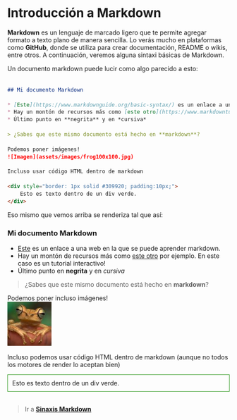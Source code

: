 # Introducción a Markdown

**Markdown** es un lenguaje de marcado ligero que te permite agregar formato a texto plano de manera sencilla. Lo verás mucho en plataformas como **GitHub**, donde se utiliza para crear documentación, README o wikis, entre otros. A continuación, veremos alguna sintaxi básicas de Markdown.


Un documento markdown puede lucir como algo parecido a esto:

```markdown

## Mi documento Markdown

* [Este](https://www.markdownguide.org/basic-syntax/) es un enlace a una web en la que se puede aprender markdown.
* Hay un montón de recursos más como [este otro](https://www.markdowntutorial.com/) por ejemplo. En este caso es un tutorial interactivo!
* Último punto en **negrita** y en *cursiva*

> ¿Sabes que este mismo documento está hecho en **markdown**?

Podemos poner imágenes!  
![Imagen](assets/images/frog100x100.jpg)

Incluso usar código HTML dentro de markdown

<div style="border: 1px solid #309920; padding:10px;">
    Esto es texto dentro de un div verde.
</div>

```

Eso mismo que vemos arriba se renderiza tal que así:

<!-- <div style="border: 4px solid #904060; padding:10px;"> -->

### Mi documento Markdown

* [Este](https://www.markdownguide.org/basic-syntax/) es un enlace a una web en la que se puede aprender markdown.
* Hay un montón de recursos más como [este otro](https://www.markdowntutorial.com/) por ejemplo. En este caso es un tutorial interactivo!
* Último punto en **negrita** y en *cursiva*

> ¿Sabes que este mismo documento está hecho en **markdown**?

Podemos poner incluso imágenes!  
![Imagen](assets/images/frog100x100.jpg)

Incluso podemos usar código HTML dentro de markdown (aunque no todos los motores de render lo aceptan bien)

<div style="border: 1px solid #309920; padding:10px;">
    Esto es texto dentro de un div verde.
</div>

<!-- </div> -->

<br>

> Ir a **[Sinaxis Markdown](markdown-syntax.md)**